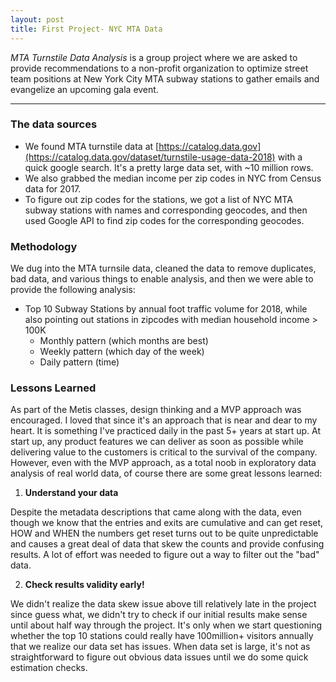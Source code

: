 ```yaml
---
layout: post
title: First Project- NYC MTA Data
---
```


*MTA Turnstile Data Analysis* is a group project where we are asked to provide recommendations to a non-profit organization to optimize street team positions at New York City MTA subway stations to gather emails and evangelize an upcoming gala event.

-----

### The data sources
- We found MTA turnstile data at [https://catalog.data.gov](https://catalog.data.gov/dataset/turnstile-usage-data-2018) with a quick google search. It's a pretty large data set, with ~10 million rows.
- We also grabbed the median income per zip codes in NYC from Census data for 2017.
- To figure out zip codes for the stations, we got a list of NYC MTA subway stations with names and corresponding geocodes, and then used Google API to find zip codes for the corresponding geocodes.

### Methodology
We dug into the MTA turnsile data, cleaned the data to remove duplicates, bad data, and various things to enable analysis, and then we were able to provide the following analysis:
- Top 10 Subway Stations by annual foot traffic volume for 2018, while also pointing out stations in zipcodes with median household income > 100K
  - Monthly pattern (which months are best)
  - Weekly pattern (which day of the week)
  - Daily pattern (time)

### Lessons Learned
As part of the Metis classes, design thinking and a MVP approach was encouraged. I loved that since it's an approach that is near and dear to my heart. It is something I've practiced daily in the past 5+ years at start up. At start up, any product features we can deliver as soon as possible while delivering value to the customers is critical to the survival of the company. However, even with the MVP approach, as a total noob in exploratory data analysis of real world data, of course there are some great lessons learned:

1. **Understand your data**

Despite the metadata descriptions that came along with the data, even though we know that the entries and exits are cumulative  and can get reset, HOW and WHEN the numbers get reset turns out to be quite unpredictable and causes a great deal of data that skew the counts and provide confusing results. A lot of effort was needed to figure out a way to filter out the "bad" data.

2. **Check results validity early!**

We didn't realize the data skew issue above till relatively late in the project since guess what, we didn't try to check if our initial results make sense until about half way through the project. It's only when we start questioning whether the top 10 stations could really have 100million+ visitors annually that we realize our data set has issues. When data set is large, it's not as straightforward to figure out obvious data issues until we do some quick estimation checks.
